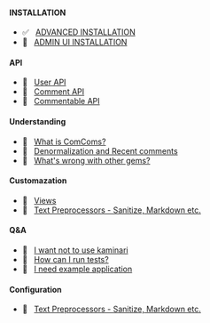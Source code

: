 #### INSTALLATION
* :white_check_mark: &nbsp; [ADVANCED INSTALLATION](https://github.com/the-teacher/the_comments/blob/master/docs/advanced_installation.md)
* :pencil: &nbsp; [ADMIN UI INSTALLATION](https://github.com/the-teacher/the_comments/wiki/Screenshots)

#### API
* :no_entry_sign: &nbsp; [User API](#)
* :no_entry_sign: &nbsp; [Comment API](#)
* :no_entry_sign: &nbsp; [Commentable API](#)

#### Understanding
* :no_entry_sign: &nbsp; [What is ComComs?](#)
* :no_entry_sign: &nbsp; [Denormalization and Recent comments](#)
* :no_entry_sign: &nbsp; [What's wrong with other gems?](#)

#### Customazation
* :no_entry_sign: &nbsp; [Views](#)
* :no_entry_sign: &nbsp; [Text Preprocessors - Sanitize, Markdown etc.](#)

#### Q&A
* :no_entry_sign: &nbsp; [I want not to use kaminari](#)
* :no_entry_sign: &nbsp; [How can I run  tests?](#)
* :no_entry_sign: &nbsp; [I need example application](#)

#### Configuration
* :no_entry_sign: &nbsp; [Text Preprocessors - Sanitize, Markdown etc.](#)
